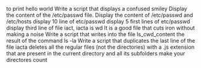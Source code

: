 to print hello world
Write a script that displays a confused smiley
Display the content of the /etc/passwd file.
Display the content of /etc/passwd and /etc/hosts
display 10 line of etc/passwd
display 5 first lines of etc/passwd
display third line of file iact, iacta is wd
It is a good file that cuts iron without making a noise
Write a script that writes into the file ls_cwd_content the result of the command ls -la
Write a script that duplicates the last line of the file iacta
deletes all the regular files (not the directories) with a .js extension that are present in the current directory and all its subfolders
make your directores count
